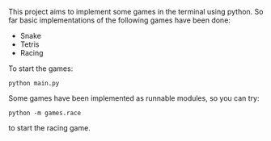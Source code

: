 This project aims to implement some games in the terminal using python.
So far basic implementations of the following games have been done:

- Snake
- Tetris
- Racing

To start the games:

`python main.py`

Some games have been implemented as runnable modules, so you can try:

`python -m games.race`   

to start the racing game.
